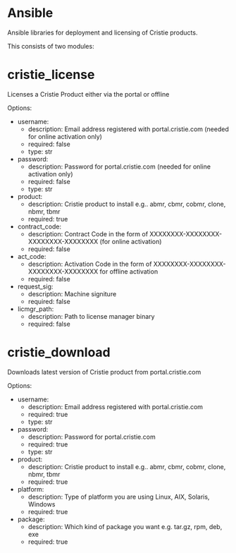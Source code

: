 # Ansible
Ansible libraries for deployment and licensing of Cristie products.

This consists of two modules:

# cristie_license

Licenses a Cristie Product either via the portal or offline

Options:

- username:
  - description: Email address registered with portal.cristie.com (needed for online activation only)
  - required: false
  - type: str
- password:
  - description: Password for portal.cristie.com (needed for online activation only)
  - required: false
  - type: str
- product:
  - description: Cristie product to install e.g.. abmr, cbmr, cobmr, clone, nbmr, tbmr
  - required: true
- contract_code:
  - description: Contract Code in the form of XXXXXXXX-XXXXXXXX-XXXXXXXX-XXXXXXXX (for online activation)
  - required: false
- act_code:
  - description: Activation Code in the form of XXXXXXXX-XXXXXXXX-XXXXXXXX-XXXXXXXX for offline activation
  - required: false
- request_sig:
  - description: Machine signiture
  - required: false
- licmgr_path:
  - description: Path to license manager binary
  - required: false
        
# cristie_download

Downloads latest version of Cristie product from portal.cristie.com

Options:

- username:
  - description: Email address registered with portal.cristie.com
  - required: true
  - type: str
- password:
  - description: Password for portal.cristie.com
  - required: true
  - type: str
- product:
  - description: Cristie product to install e.g.. abmr, cbmr, cobmr, clone, nbmr, tbmr
  - required: true
- platform:
  - description: Type of platform you are using Linux, AIX, Solaris, Windows
  - required: true
- package:
  - description: Which kind of package you want e.g. tar.gz, rpm, deb, exe
  - required: true  
